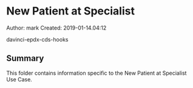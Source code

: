 # New Patient at Specialist

Author: mark
Created: 2019-01-14.04:12

davinci-epdx-cds-hooks

## Summary

This folder contains information specific to the New Patient at 
Specialist Use Case.

